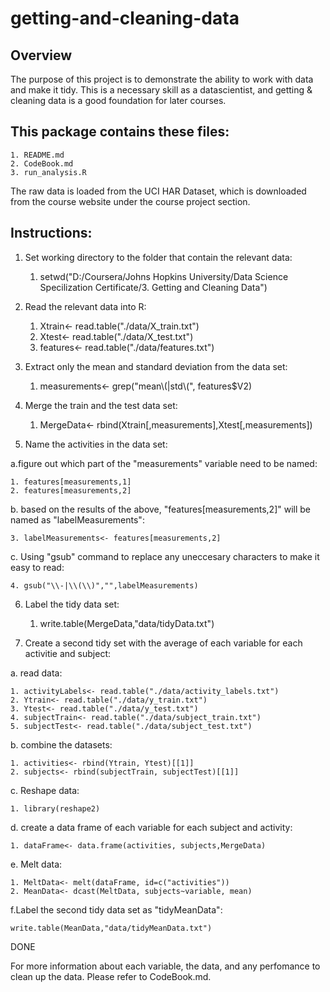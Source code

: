 getting-and-cleaning-data
=========================
## Overview 
The purpose of this project is to demonstrate the ability to work with data and make it tidy.
This is a necessary skill as a datascientist, and getting & cleaning data is a good foundation for later courses.
## This package contains these files:
	1. README.md
	2. CodeBook.md
	3. run_analysis.R
The raw data is loaded from the UCI HAR Dataset, which is downloaded from the course website under the course project section.

## Instructions:
1. Set working directory to the folder that contain the relevant data:
	1. setwd("D:/Coursera/Johns Hopkins University/Data Science Specilization Certificate/3. Getting and Cleaning Data")

2. Read the relevant data into R:
	1. Xtrain<- read.table("./data/X_train.txt")
	2. Xtest<- read.table("./data/X_test.txt")
	3. features<- read.table("./data/features.txt")

3. Extract only the mean and standard deviation from the data set:
	1. measurements<- grep("mean\\(|std\\(", features$V2)

4. Merge the train and the test data set: 
	1. MergeData<- rbind(Xtrain[,measurements],Xtest[,measurements])

5. Name the activities in the data set: 

a.figure out which part of the "measurements" variable need to be named: 

	1. features[measurements,1]
	2. features[measurements,2] 

b. based on the results of the above, "features[measurements,2]" will be named as "labelMeasurements":

	3. labelMeasurements<- features[measurements,2]

c. Using "gsub" command to replace any uneccesary characters to make it easy to read:

	4. gsub("\\-|\\(\\)","",labelMeasurements)

6. Label the tidy data set:
	1. write.table(MergeData,"data/tidyData.txt")

7. Create a second tidy set with the average of each variable for each activitie and subject:

a. read data:

	1. activityLabels<- read.table("./data/activity_labels.txt")
	2. Ytrain<- read.table("./data/y_train.txt")
	3. Ytest<- read.table("./data/y_test.txt")
	4. subjectTrain<- read.table("./data/subject_train.txt")
	5. subjectTest<- read.table("./data/subject_test.txt")

b. combine the datasets:

	1. activities<- rbind(Ytrain, Ytest)[[1]]
	2. subjects<- rbind(subjectTrain, subjectTest)[[1]]

c. Reshape data:

	1. library(reshape2)

d. create a data frame of each variable for each subject and activity:

	1. dataFrame<- data.frame(activities, subjects,MergeData)

e. Melt data:

	1. MeltData<- melt(dataFrame, id=c("activities"))
	2. MeanData<- dcast(MeltData, subjects~variable, mean)

f.Label the second tidy data set as "tidyMeanData":

	write.table(MeanData,"data/tidyMeanData.txt")

DONE

For more information about each variable, the data, and any perfomance to clean up the data. Please refer to CodeBook.md.
